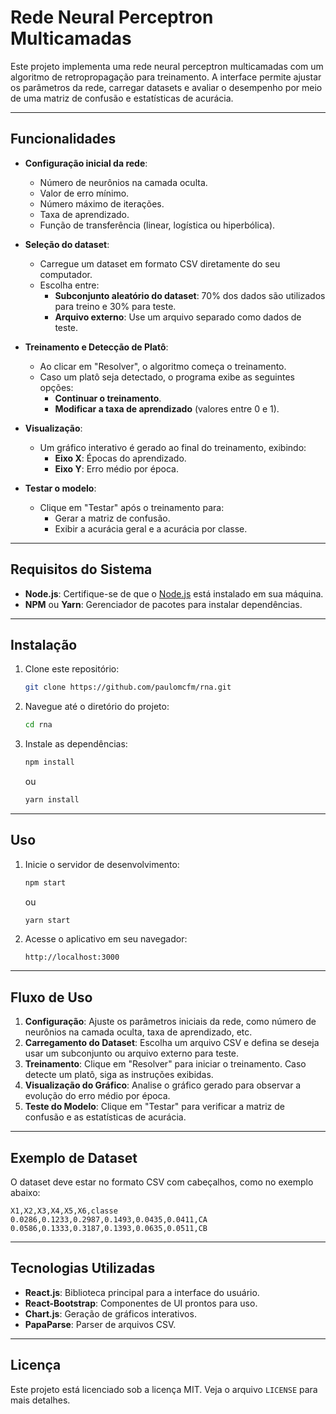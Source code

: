 # Rede Neural Perceptron Multicamadas

Este projeto implementa uma rede neural perceptron multicamadas com um algoritmo de retropropagação para treinamento. A interface permite ajustar os parâmetros da rede, carregar datasets e avaliar o desempenho por meio de uma matriz de confusão e estatísticas de acurácia.

---

## Funcionalidades

- **Configuração inicial da rede**:
  - Número de neurônios na camada oculta.
  - Valor de erro mínimo.
  - Número máximo de iterações.
  - Taxa de aprendizado.
  - Função de transferência (linear, logística ou hiperbólica).

- **Seleção do dataset**:
  - Carregue um dataset em formato CSV diretamente do seu computador.
  - Escolha entre:
    - **Subconjunto aleatório do dataset**: 70% dos dados são utilizados para treino e 30% para teste.
    - **Arquivo externo**: Use um arquivo separado como dados de teste.

- **Treinamento e Detecção de Platô**:
  - Ao clicar em "Resolver", o algoritmo começa o treinamento.
  - Caso um platô seja detectado, o programa exibe as seguintes opções:
    - **Continuar o treinamento**.
    - **Modificar a taxa de aprendizado** (valores entre 0 e 1).

- **Visualização**:
  - Um gráfico interativo é gerado ao final do treinamento, exibindo:
    - **Eixo X**: Épocas do aprendizado.
    - **Eixo Y**: Erro médio por época.

- **Testar o modelo**:
  - Clique em "Testar" após o treinamento para:
    - Gerar a matriz de confusão.
    - Exibir a acurácia geral e a acurácia por classe.

---

## Requisitos do Sistema

- **Node.js**: Certifique-se de que o [Node.js](https://nodejs.org) está instalado em sua máquina.
- **NPM** ou **Yarn**: Gerenciador de pacotes para instalar dependências.

---

## Instalação

1. Clone este repositório:
   ```bash
   git clone https://github.com/paulomcfm/rna.git
   ```

2. Navegue até o diretório do projeto:
   ```bash
   cd rna
   ```

3. Instale as dependências:
   ```bash
   npm install
   ```
   ou
   ```bash
   yarn install
   ```

---

## Uso

1. Inicie o servidor de desenvolvimento:
   ```bash
   npm start
   ```
   ou
   ```bash
   yarn start
   ```

2. Acesse o aplicativo em seu navegador:
   ```
   http://localhost:3000
   ```

---

## Fluxo de Uso

1. **Configuração**: Ajuste os parâmetros iniciais da rede, como número de neurônios na camada oculta, taxa de aprendizado, etc.
2. **Carregamento do Dataset**: Escolha um arquivo CSV e defina se deseja usar um subconjunto ou arquivo externo para teste.
3. **Treinamento**: Clique em "Resolver" para iniciar o treinamento. Caso detecte um platô, siga as instruções exibidas.
4. **Visualização do Gráfico**: Analise o gráfico gerado para observar a evolução do erro médio por época.
5. **Teste do Modelo**: Clique em "Testar" para verificar a matriz de confusão e as estatísticas de acurácia.

---

## Exemplo de Dataset

O dataset deve estar no formato CSV com cabeçalhos, como no exemplo abaixo:

```csv
X1,X2,X3,X4,X5,X6,classe
0.0286,0.1233,0.2987,0.1493,0.0435,0.0411,CA
0.0586,0.1333,0.3187,0.1393,0.0635,0.0511,CB
```

---
## Tecnologias Utilizadas

- **React.js**: Biblioteca principal para a interface do usuário.
- **React-Bootstrap**: Componentes de UI prontos para uso.
- **Chart.js**: Geração de gráficos interativos.
- **PapaParse**: Parser de arquivos CSV.

---

## Licença

Este projeto está licenciado sob a licença MIT. Veja o arquivo `LICENSE` para mais detalhes.
